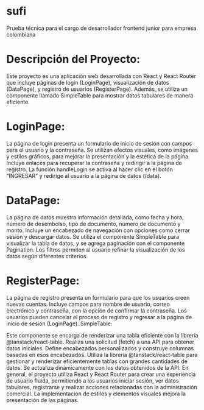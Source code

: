 # sufi
Prueba técnica para el cargo de desarrollador frontend junior para empresa colombiana

# Descripción del Proyecto:

Este proyecto es una aplicación web desarrollada con React y React Router que incluye páginas de login (LoginPage), visualización de datos (DataPage), y registro de usuarios (RegisterPage). Además, se utiliza un componente llamado SimpleTable para mostrar datos tabulares de manera eficiente.

# LoginPage:

La página de login presenta un formulario de inicio de sesión con campos para el usuario y la contraseña.
Se utilizan efectos visuales, como imágenes y estilos gráficos, para mejorar la presentación y la estética de la página.
Incluye enlaces para recuperar la contraseña y redirigir a la página de registro.
La función handleLogin se activa al hacer clic en el botón "INGRESAR" y redirige al usuario a la página de datos (/data).

# DataPage:

La página de datos muestra información detallada, como fecha y hora, número de desembolso, tipo de documento, número de documento y monto.
Incluye un encabezado de navegación con opciones como cerrar sesión y descargar datos.
Se utiliza el componente SimpleTable para visualizar la tabla de datos, y se agrega paginación con el componente Pagination.
Los filtros permiten al usuario refinar la visualización de los datos según diferentes criterios.

# RegisterPage:

La página de registro presenta un formulario para que los usuarios creen nuevas cuentas.
Incluye campos para nombre de usuario, correo electrónico y contraseña, con la opción de confirmar la contraseña.
Los usuarios pueden cancelar el proceso de registro y regresar a la página de inicio de sesión (LoginPage).
SimpleTable:

Este componente se encarga de renderizar una tabla eficiente con la librería @tanstack/react-table.
Realiza una solicitud (fetch) a una API para obtener datos iniciales.
Define encabezados personalizados y construye columnas basadas en esos encabezados.
Utiliza la librería @tanstack/react-table para gestionar y renderizar eficientemente tablas con grandes cantidades de datos.
Se actualiza dinámicamente con los datos obtenidos de la API.
En general, el proyecto utiliza React y React Router para crear una experiencia de usuario fluida, permitiendo a los usuarios iniciar sesión, ver datos tabulares, registrarse y realizar acciones relacionadas con la administración comercial. La implementación de estilos y elementos visuales mejora la presentación de las páginas.